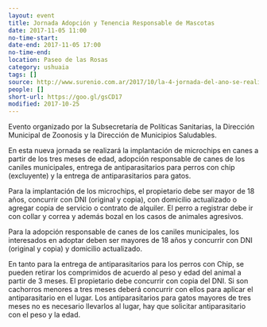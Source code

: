 ```yaml
---
layout: event 
title: Jornada Adopción y Tenencia Responsable de Mascotas
date: 2017-11-05 11:00
no-time-start: 
date-end: 2017-11-05 17:00
no-time-end: 
location: Paseo de las Rosas
category: ushuaia
tags: []
source: http://www.surenio.com.ar/2017/10/la-4-jornada-del-ano-se-realizara-paseo-las-rosas
people: []
short-url: https://goo.gl/gsCD17
modified: 2017-10-25
---
```


Evento organizado por la Subsecretaría de Políticas Sanitarias, la Dirección Municipal de Zoonosis y la Dirección de Municipios Saludables.

En esta nueva jornada se realizará la implantación de microchips en canes a partir de los tres meses de edad, adopción responsable de canes de los caniles municipales, entrega de antiparasitarios para perros con chip (excluyente) y la entrega de antiparasitarios para gatos.

Para la implantación de los microchips, el propietario debe ser mayor de 18 años, concurrir con DNI (original y copia), con domicilio actualizado o agregar copia de servicio o contrato de alquiler. El perro a registrar debe ir con collar y correa y además bozal en los casos de animales agresivos.

Para la adopción responsable de canes de los caniles municipales, los interesados en adoptar deben ser mayores de 18 años y concurrir con DNI (original y copia) y domicilio actualizado.

En tanto para la entrega de antiparasitarios para los perros con Chip, se pueden retirar los comprimidos de acuerdo al peso y edad del animal a partir de 3 meses. El propietario debe concurrir con copia del DNI. Si son cachorros menores a tres meses deberá concurrir con ellos para aplicar el antiparasitario en el lugar. Los antiparasitarios para gatos mayores de tres meses no es necesario llevarlos al lugar, hay que solicitar antiparasitario con el peso y la edad.